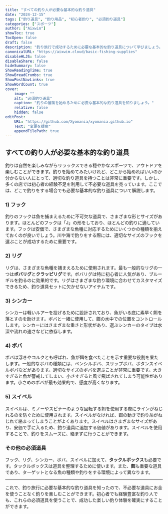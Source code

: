 ```yaml
---
title: "すべての釣り人が必要な基本的な釣り道具"
date: "2024-12-15"
tags: ["釣り道具", "釣り用品", "初心者釣り", "必須釣り道具"]
categories: ["スポーツ"]
author: ["Aixwim"]
showToc: true
TocOpen: false
draft: false
description: "釣り旅行で成功するために必要な基本的な釣り道具について学びましょう。フックからリグまで、必要なものすべてをカバーします。"
canonicalURL: "https://aixwim.cloud/basic-fishing-supplies"
disableHLJS: false
disableShare: false
hideSummary: false
ShowReadingTime: true
ShowBreadCrumbs: true
ShowPostNavLinks: true
ShowWordCount: true
cover:
    image: ""
    alt: "必須釣り道具"
    caption: "釣りの冒険を始めるために必要な基本的な釣り道具を知りましょう。"
    relative: false
    hidden: false
editPost:
    URL: "https://github.com/Xyomania/xyomania.github.io"
    Text: "変更を提案"
    appendFilePath: true
---
```


## すべての釣り人が必要な基本的な釣り道具

釣りは自然を楽しみながらリラックスできる穏やかなスポーツで、アウトドアを楽しむことができます。釣りを始めてみたいけれど、どこから始めればいいのか分からない人にとって、適切な釣り道具を持つことは非常に重要です。しかし、多くの店では初心者の経験不足を利用して不必要な道具を売っています。ここでは、どこで釣りをする場合でも必要な基本的な釣り道具について解説します。

### **1) フック**

釣りのフックは魚を捕まえるために不可欠な道具で、さまざまな形とサイズがあります。ほとんどのフックは「J」の形をしており、ほとんどの釣りに適しています。フックは安価で、さまざまな魚種に対応するためにいくつかの種類を揃えておくのが良いでしょう。川や海で釣りをする際には、適切なサイズのフックを選ぶことが成功するために重要です。

### **2) リグ**

リグは、さまざまな魚種を捕まえるために使用されます。最も一般的なリグの一つは**ボバリグ**と**クラッピリグ**です。ボバリグは特に初心者に人気があり、ブルーギルを釣るのに効果的です。リグはさまざまな釣り環境に合わせてカスタマイズできるため、釣り道具セットに欠かせないアイテムです。

### **3) シンカー**

シンカーは軽いルアーを投げるために設計されており、魚がいる底に素早く餌を落とすのを助けます。ボバと一緒に使用して、餌の水中での位置をコントロールします。シンカーにはさまざまな重さと形状があり、選ぶシンカーのタイプは水深や流れの速さなどに依存します。

### **4) ボバ**

ボバは浮きやコルクとも呼ばれ、魚が餌を食べたことを示す重要な役割を果たします。一般的なボバの種類には、ペンシルボバ、スリップボバ、ボタンスイベルボバなどがあります。適切なサイズのボバを選ぶことが非常に重要です。大きすぎると魚が警戒してしまい、小さすぎると風で飛ばされてしまう可能性があります。小さめのボバが最も効果的で、感度が高くなります。

### **5) スイベル**

スイベルは、ミノーやスピナーのような回転する餌を使用する際にラインがねじれるのを防ぐために使用されます。スイベルがなければ、餌の動きで釣り糸がねじれて絡まってしまうことがよくあります。スイベルはさまざまなサイズがあり、安価で手に入るため、釣り道具に追加する価値があります。スイベルを使用することで、釣りをスムーズに、絡まずに行うことができます。

### **その他の必須道具**

フック、リグ、シンカー、ボバ、スイベルに加えて、**タックルボックス**も必要です。タックルボックスは道具を整理するために使います。また、**餌**も重要な道具であり、ターゲットとなる魚の種類や釣りをする環境によって異なります。

---

これで、釣り旅行に必要な基本的な釣り道具を知ったので、不必要な道具にお金を使うことなく釣りを楽しむことができます。初心者でも経験豊富な釣り人でも、これらの必須道具を使うことで、成功した楽しい釣り体験を確実にすることができます。

